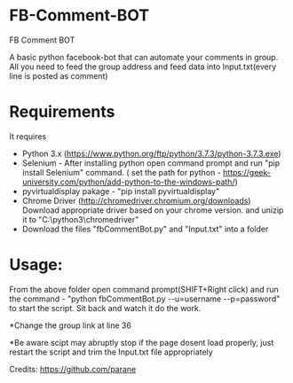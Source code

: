 # FB-Comment-BOT
FB Comment BOT

A basic python facebook-bot that can automate your comments in group. All you need to feed the group address and feed data into Input.txt(every line is posted as comment) 

# Requirements
It requires 
- Python 3.x (https://www.python.org/ftp/python/3.7.3/python-3.7.3.exe)
- Selenium - After installing python open command prompt and run "pip install Selenium" command. ( set the path for python - https://geek-university.com/python/add-python-to-the-windows-path/)
- pyvirtualdisplay pakage - "pip install pyvirtualdisplay"
- Chrome Driver (http://chromedriver.chromium.org/downloads) Download appropriate driver based on your chrome version. and unizip it to 
"C:\python3\chromedriver\"
- Download the files "fbCommentBot.py" and "Input.txt" into a folder


# Usage:
From the above folder open command prompt(SHIFT+Right click) and run the command - "python fbCommentBot.py --u=username --p=password" to start the script. Sit back and watch it do the work.
 
*Change the group link at line 36

*Be aware scipt may abruptly stop if the page dosent load properly, just restart the script and trim the Input.txt file appropriately

Credits: https://github.com/parane
